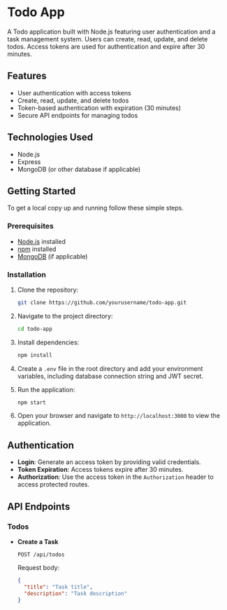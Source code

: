 # Todo App

A Todo application built with Node.js featuring user authentication and a task management system. Users can create, read, update, and delete todos. Access tokens are used for authentication and expire after 30 minutes.

## Features

- User authentication with access tokens
- Create, read, update, and delete todos
- Token-based authentication with expiration (30 minutes)
- Secure API endpoints for managing todos

## Technologies Used

- Node.js
- Express
- MongoDB (or other database if applicable)

## Getting Started

To get a local copy up and running follow these simple steps.

### Prerequisites

- [Node.js](https://nodejs.org/) installed
- [npm](https://www.npmjs.com/) installed
- [MongoDB](https://www.mongodb.com/) (if applicable)

### Installation

1. Clone the repository:

    ```bash
    git clone https://github.com/yourusername/todo-app.git
    ```

2. Navigate to the project directory:

    ```bash
    cd todo-app
    ```

3. Install dependencies:

    ```bash
    npm install
    ```

4. Create a `.env` file in the root directory and add your environment variables, including database connection string and JWT secret.

5. Run the application:

    ```bash
    npm start
    ```

6. Open your browser and navigate to `http://localhost:3000` to view the application.

## Authentication

- **Login**: Generate an access token by providing valid credentials.
- **Token Expiration**: Access tokens expire after 30 minutes.
- **Authorization**: Use the access token in the `Authorization` header to access protected routes.

## API Endpoints

### Todos

- **Create a Task**
  
  `POST /api/todos`
  
  Request body:
  ```json
  {
    "title": "Task title",
    "description": "Task description"
  }
